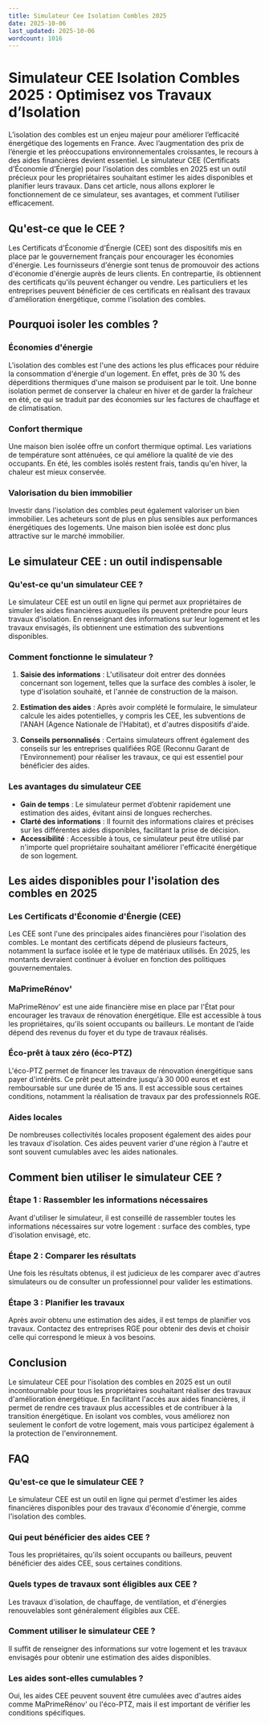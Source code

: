 ```yaml
---
title: Simulateur Cee Isolation Combles 2025
date: 2025-10-06
last_updated: 2025-10-06
wordcount: 1016
---
```


# Simulateur CEE Isolation Combles 2025 : Optimisez vos Travaux d’Isolation

L’isolation des combles est un enjeu majeur pour améliorer l’efficacité énergétique des logements en France. Avec l’augmentation des prix de l’énergie et les préoccupations environnementales croissantes, le recours à des aides financières devient essentiel. Le simulateur CEE (Certificats d'Économie d'Énergie) pour l’isolation des combles en 2025 est un outil précieux pour les propriétaires souhaitant estimer les aides disponibles et planifier leurs travaux. Dans cet article, nous allons explorer le fonctionnement de ce simulateur, ses avantages, et comment l’utiliser efficacement.

## Qu'est-ce que le CEE ?

Les Certificats d'Économie d'Énergie (CEE) sont des dispositifs mis en place par le gouvernement français pour encourager les économies d'énergie. Les fournisseurs d'énergie sont tenus de promouvoir des actions d'économie d'énergie auprès de leurs clients. En contrepartie, ils obtiennent des certificats qu'ils peuvent échanger ou vendre. Les particuliers et les entreprises peuvent bénéficier de ces certificats en réalisant des travaux d'amélioration énergétique, comme l'isolation des combles.

## Pourquoi isoler les combles ?

### Économies d'énergie

L'isolation des combles est l'une des actions les plus efficaces pour réduire la consommation d'énergie d'un logement. En effet, près de 30 % des déperditions thermiques d'une maison se produisent par le toit. Une bonne isolation permet de conserver la chaleur en hiver et de garder la fraîcheur en été, ce qui se traduit par des économies sur les factures de chauffage et de climatisation.

### Confort thermique

Une maison bien isolée offre un confort thermique optimal. Les variations de température sont atténuées, ce qui améliore la qualité de vie des occupants. En été, les combles isolés restent frais, tandis qu'en hiver, la chaleur est mieux conservée.

### Valorisation du bien immobilier

Investir dans l'isolation des combles peut également valoriser un bien immobilier. Les acheteurs sont de plus en plus sensibles aux performances énergétiques des logements. Une maison bien isolée est donc plus attractive sur le marché immobilier.

## Le simulateur CEE : un outil indispensable

### Qu'est-ce qu'un simulateur CEE ?

Le simulateur CEE est un outil en ligne qui permet aux propriétaires de simuler les aides financières auxquelles ils peuvent prétendre pour leurs travaux d'isolation. En renseignant des informations sur leur logement et les travaux envisagés, ils obtiennent une estimation des subventions disponibles.

### Comment fonctionne le simulateur ?

1. **Saisie des informations** : L'utilisateur doit entrer des données concernant son logement, telles que la surface des combles à isoler, le type d'isolation souhaité, et l'année de construction de la maison.
   
2. **Estimation des aides** : Après avoir complété le formulaire, le simulateur calcule les aides potentielles, y compris les CEE, les subventions de l'ANAH (Agence Nationale de l'Habitat), et d'autres dispositifs d'aide.

3. **Conseils personnalisés** : Certains simulateurs offrent également des conseils sur les entreprises qualifiées RGE (Reconnu Garant de l’Environnement) pour réaliser les travaux, ce qui est essentiel pour bénéficier des aides.

### Les avantages du simulateur CEE

- **Gain de temps** : Le simulateur permet d’obtenir rapidement une estimation des aides, évitant ainsi de longues recherches.
- **Clarté des informations** : Il fournit des informations claires et précises sur les différentes aides disponibles, facilitant la prise de décision.
- **Accessibilité** : Accessible à tous, ce simulateur peut être utilisé par n'importe quel propriétaire souhaitant améliorer l'efficacité énergétique de son logement.

## Les aides disponibles pour l'isolation des combles en 2025

### Les Certificats d'Économie d'Énergie (CEE)

Les CEE sont l'une des principales aides financières pour l'isolation des combles. Le montant des certificats dépend de plusieurs facteurs, notamment la surface isolée et le type de matériaux utilisés. En 2025, les montants devraient continuer à évoluer en fonction des politiques gouvernementales.

### MaPrimeRénov'

MaPrimeRénov' est une aide financière mise en place par l'État pour encourager les travaux de rénovation énergétique. Elle est accessible à tous les propriétaires, qu'ils soient occupants ou bailleurs. Le montant de l’aide dépend des revenus du foyer et du type de travaux réalisés.

### Éco-prêt à taux zéro (éco-PTZ)

L'éco-PTZ permet de financer les travaux de rénovation énergétique sans payer d'intérêts. Ce prêt peut atteindre jusqu'à 30 000 euros et est remboursable sur une durée de 15 ans. Il est accessible sous certaines conditions, notamment la réalisation de travaux par des professionnels RGE.

### Aides locales

De nombreuses collectivités locales proposent également des aides pour les travaux d'isolation. Ces aides peuvent varier d'une région à l'autre et sont souvent cumulables avec les aides nationales.

## Comment bien utiliser le simulateur CEE ?

### Étape 1 : Rassembler les informations nécessaires

Avant d'utiliser le simulateur, il est conseillé de rassembler toutes les informations nécessaires sur votre logement : surface des combles, type d'isolation envisagé, etc.

### Étape 2 : Comparer les résultats

Une fois les résultats obtenus, il est judicieux de les comparer avec d'autres simulateurs ou de consulter un professionnel pour valider les estimations.

### Étape 3 : Planifier les travaux

Après avoir obtenu une estimation des aides, il est temps de planifier vos travaux. Contactez des entreprises RGE pour obtenir des devis et choisir celle qui correspond le mieux à vos besoins.

## Conclusion

Le simulateur CEE pour l’isolation des combles en 2025 est un outil incontournable pour tous les propriétaires souhaitant réaliser des travaux d'amélioration énergétique. En facilitant l'accès aux aides financières, il permet de rendre ces travaux plus accessibles et de contribuer à la transition énergétique. En isolant vos combles, vous améliorez non seulement le confort de votre logement, mais vous participez également à la protection de l'environnement.

## FAQ

### Qu'est-ce que le simulateur CEE ?

Le simulateur CEE est un outil en ligne qui permet d'estimer les aides financières disponibles pour des travaux d'économie d'énergie, comme l'isolation des combles.

### Qui peut bénéficier des aides CEE ?

Tous les propriétaires, qu'ils soient occupants ou bailleurs, peuvent bénéficier des aides CEE, sous certaines conditions.

### Quels types de travaux sont éligibles aux CEE ?

Les travaux d'isolation, de chauffage, de ventilation, et d'énergies renouvelables sont généralement éligibles aux CEE.

### Comment utiliser le simulateur CEE ?

Il suffit de renseigner des informations sur votre logement et les travaux envisagés pour obtenir une estimation des aides disponibles.

### Les aides sont-elles cumulables ?

Oui, les aides CEE peuvent souvent être cumulées avec d'autres aides comme MaPrimeRénov' ou l'éco-PTZ, mais il est important de vérifier les conditions spécifiques.